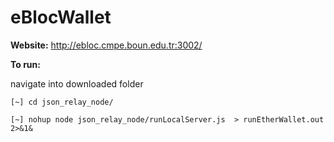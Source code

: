 # eBlocWallet

**Website:** http://ebloc.cmpe.boun.edu.tr:3002/

**To run:**

navigate into downloaded folder
       
`[~] cd json_relay_node/`

`[~] nohup node json_relay_node/runLocalServer.js  > runEtherWallet.out 2>&1&`

